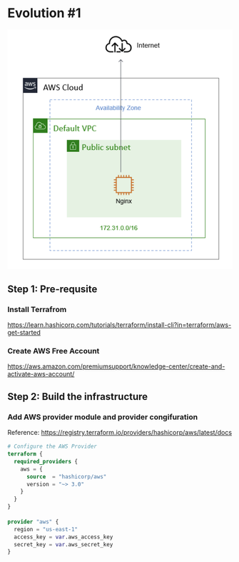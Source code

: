 # Evolution #1 

![day1](../img/arch-day1.png)

## Step 1: Pre-requsite

### Install Terrafrom

https://learn.hashicorp.com/tutorials/terraform/install-cli?in=terraform/aws-get-started

### Create AWS Free Account

https://aws.amazon.com/premiumsupport/knowledge-center/create-and-activate-aws-account/


## Step 2: Build the infrastructure

### Add AWS provider module and provider congifuration

Reference: https://registry.terraform.io/providers/hashicorp/aws/latest/docs

```terraform
# Configure the AWS Provider
terraform {
  required_providers {
    aws = {
      source  = "hashicorp/aws"
      version = "~> 3.0"
    }
  }
}

provider "aws" {
  region = "us-east-1"
  access_key = var.aws_access_key
  secret_key = var.aws_secret_key
}
```

